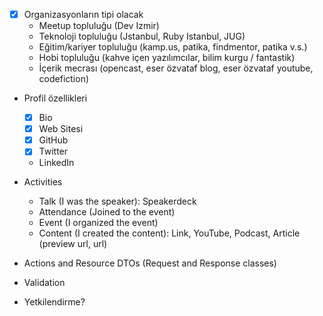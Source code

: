 - [x] Organizasyonların tipi olacak
  - Meetup topluluğu (Dev Izmir)
  - Teknoloji topluluğu (Jstanbul, Ruby Istanbul, JUG)
  - Eğitim/kariyer topluluğu (kamp.us, patika, findmentor, patika v.s.)
  - Hobi topluluğu (kahve içen yazılımcılar, bilim kurgu / fantastik)
  - İçerik mecrası (opencast, eser özvataf blog, eser özvataf youtube, codefiction)
- Profil özellikleri
  - [x] Bio
  - [x] Web Sitesi
  - [x] GitHub
  - [x] Twitter
  - LinkedIn
- Activities
  - Talk (I was the speaker): Speakerdeck
  - Attendance (Joined to the event)
  - Event (I organized the event)
  - Content (I created the content): Link, YouTube, Podcast, Article (preview url, url)

- Actions and Resource DTOs (Request and Response classes)
- Validation
- Yetkilendirme?
